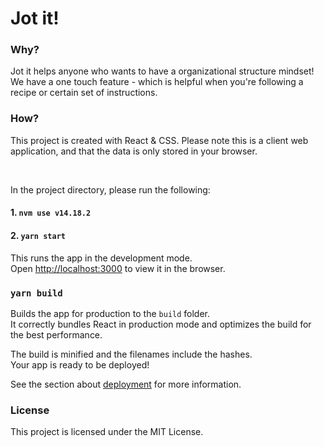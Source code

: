 # Jot it!

### Why?

Jot it helps anyone who wants to have a organizational structure mindset! We have a one touch feature - which is helpful when you're following a recipe or certain set of instructions.
<br/>

### How?

This project is created with React & CSS. Please note this is a client web application, and that the data is only stored in your browser.

<br/>

In the project directory, please run the following:

#### 1. `nvm use v14.18.2`

#### 2. `yarn start`

This runs the app in the development mode.
<br />
Open [http://localhost:3000](http://localhost:3000) to view it in the browser.

### `yarn build`

Builds the app for production to the `build` folder.<br />
It correctly bundles React in production mode and optimizes the build for the best performance.

The build is minified and the filenames include the hashes.<br />
Your app is ready to be deployed!

See the section about [deployment](https://facebook.github.io/create-react-app/docs/deployment) for more information.

### License

This project is licensed under the MIT License.
